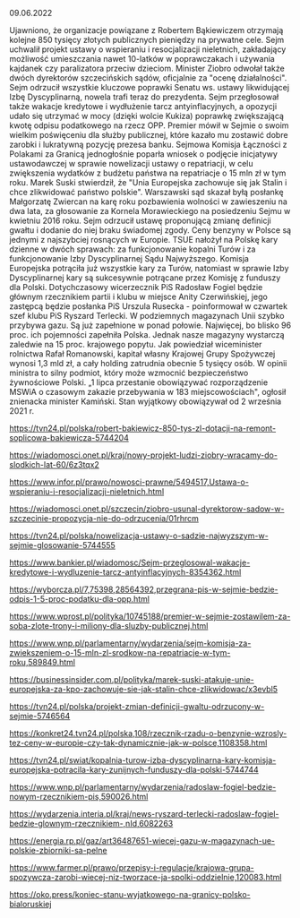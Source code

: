 09.06.2022

Ujawniono, że organizacje powiązane z Robertem Bąkiewiczem otrzymają kolejne 850 tysięcy złotych publicznych pieniędzy na prywatne cele. Sejm uchwalił projekt ustawy o wspieraniu i resocjalizacji nieletnich, zakładający możliwość umieszczania nawet 10-latków w poprawczakach i używania kajdanek czy paralizatora przeciw dzieciom. Minister Ziobro odwołał także dwóch dyrektorów szczecińskich sądów, oficjalnie za "ocenę działalności". Sejm odrzucił wszystkie kluczowe poprawki Senatu ws. ustawy likwidującej Izbę Dyscyplinarną, nowela trafi teraz do prezydenta. Sejm przegłosował także wakacje kredytowe i wydłużenie tarcz antyinflacyjnych, a opozycji udało się utrzymać w mocy (dzięki wolcie Kukiza) poprawkę zwiększającą kwotę odpisu podatkowego na rzecz OPP. Premier mówił w Sejmie o swoim wielkim poświęceniu dla służby publicznej, które kazało mu zostawić dobre zarobki i lukratywną pozycję prezesa banku. Sejmowa Komisja Łączności z Polakami za Granicą jednogłośnie poparła wniosek o podjęcie inicjatywy ustawodawczej w sprawie nowelizacji ustawy o repatriacji, w celu zwiększenia wydatków z budżetu państwa na repatriacje o 15 mln zł w tym roku. Marek Suski stwierdził, że "Unia Europejska zachowuje się jak Stalin i chce zlikwidować państwo polskie". Warszawski sąd skazał byłą posłankę Małgorzatę Zwiercan na karę roku pozbawienia wolności w zawieszeniu na dwa lata, za głosowanie za Kornela Morawieckiego na posiedzeniu Sejmu w kwietniu 2016 roku. Sejm odrzucił ustawę proponującą zmianę definicji gwałtu i dodanie do niej braku świadomej zgody. Ceny benzyny w Polsce są jednymi z najszybciej rosnących w Europie. TSUE nałożył na Polskę kary dzienne w dwóch sprawach: za funkcjonowanie kopalni Turów i za funkcjonowanie Izby Dyscyplinarnej Sądu Najwyższego. Komisja Europejska potrąciła już wszystkie kary za Turów, natomiast w sprawie Izby Dyscyplinarnej kary są sukcesywnie potrącane przez Komisję z funduszy dla Polski. Dotychczasowy wicerzecznik PiS Radosław Fogiel będzie głównym rzecznikiem partii i klubu w miejsce Anity Czerwińskiej, jego zastępcą będzie posłanka PiS Urszula Rusecka - poinformował w czwartek szef klubu PiS Ryszard Terlecki. W podziemnych magazynach Unii szybko przybywa gazu. Są już zapełnione w ponad połowie. Najwięcej, bo blisko 96 proc. ich pojemności zapełniła Polska. Jednak nasze magazyny wystarczą zaledwie na 15 proc. krajowego popytu. Jak powiedział wiceminister rolnictwa Rafał Romanowski, kapitał własny Krajowej Grupy Spożywczej wynosi 1,3 mld zł, a cały holding zatrudnia obecnie 5 tysięcy osób. W opinii ministra to silny podmiot, który może wzmocnić bezpieczeństwo żywnościowe Polski. „1 lipca przestanie obowiązywać rozporządzenie MSWiA o czasowym zakazie przebywania w 183 miejscowościach", ogłosił znienacka minister Kamiński. Stan wyjątkowy obowiązywał od 2 września 2021 r.

https://tvn24.pl/polska/robert-bakiewicz-850-tys-zl-dotacji-na-remont-soplicowa-bakiewicza-5744204

https://wiadomosci.onet.pl/kraj/nowy-projekt-ludzi-ziobry-wracamy-do-slodkich-lat-60/6z3tqx2

https://www.infor.pl/prawo/nowosci-prawne/5494517,Ustawa-o-wspieraniu-i-resocjalizacji-nieletnich.html

https://wiadomosci.onet.pl/szczecin/ziobro-usunal-dyrektorow-sadow-w-szczecinie-propozycja-nie-do-odrzucenia/01rhrcm

https://tvn24.pl/polska/nowelizacja-ustawy-o-sadzie-najwyzszym-w-sejmie-glosowanie-5744555

https://www.bankier.pl/wiadomosc/Sejm-przeglosowal-wakacje-kredytowe-i-wydluzenie-tarcz-antyinflacyjnych-8354362.html

https://wyborcza.pl/7,75398,28564392,przegrana-pis-w-sejmie-bedzie-odpis-1-5-proc-podatku-dla-opp.html

https://www.wprost.pl/polityka/10745188/premier-w-sejmie-zostawilem-za-soba-zlote-trony-i-miliony-dla-sluzby-publicznej.html

https://www.wnp.pl/parlamentarny/wydarzenia/sejm-komisja-za-zwiekszeniem-o-15-mln-zl-srodkow-na-repatriacje-w-tym-roku,589849.html

https://businessinsider.com.pl/polityka/marek-suski-atakuje-unie-europejska-za-kpo-zachowuje-sie-jak-stalin-chce-zlikwidowac/x3evbl5

https://tvn24.pl/polska/projekt-zmian-definicji-gwaltu-odrzucony-w-sejmie-5746564

https://konkret24.tvn24.pl/polska,108/rzecznik-rzadu-o-benzynie-wzrosly-tez-ceny-w-europie-czy-tak-dynamicznie-jak-w-polsce,1108358.html

https://tvn24.pl/swiat/kopalnia-turow-izba-dyscyplinarna-kary-komisja-europejska-potracila-kary-zunijnych-funduszy-dla-polski-5744744

https://www.wnp.pl/parlamentarny/wydarzenia/radoslaw-fogiel-bedzie-nowym-rzecznikiem-pis,590026.html

https://wydarzenia.interia.pl/kraj/news-ryszard-terlecki-radoslaw-fogiel-bedzie-glownym-rzecznikiem-,nId,6082263

https://energia.rp.pl/gaz/art36487651-wiecej-gazu-w-magazynach-ue-polskie-zbiorniki-sa-pelne

https://www.farmer.pl/prawo/przepisy-i-regulacje/krajowa-grupa-spozywcza-zarobi-wiecej-niz-tworzace-ja-spolki-oddzielnie,120083.html

https://oko.press/koniec-stanu-wyjatkowego-na-granicy-polsko-bialoruskiej